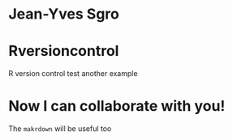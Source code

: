 # Jean-Yves Sgro
# Rversioncontrol
R version control
test
another example

# Now I can collaborate with you!

The `makrdown` will be useful too